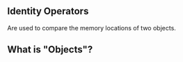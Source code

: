 
## Identity Operators

Are used to compare the memory locations of two objects.

## What is "Objects"?

